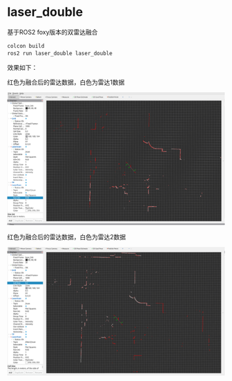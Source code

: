 # laser_double
基于ROS2 foxy版本的双雷达融合



```bash
colcon build
ros2 run laser_double laser_double
```



效果如下：

红色为融合后的雷达数据，白色为雷达1数据

![](laser1.png)



红色为融合后的雷达数据，白色为雷达2数据

![](laser2.png)
